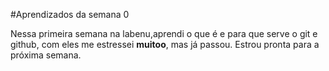 #Aprendizados da semana 0

Nessa primeira semana na labenu,aprendi o que é e para que serve o git e github, com eles me estressei **muitoo**, mas já passou.
Estrou pronta para a próxima semana.
